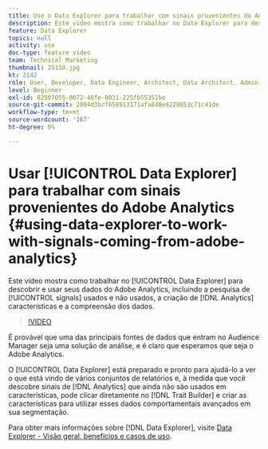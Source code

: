 ```yaml
---
title: Use o Data Explorer para trabalhar com sinais provenientes do Adobe Analytics
description: Este vídeo mostra como trabalhar no Data Explorer para descobrir e usar os dados do Adobe Analytics, incluindo a pesquisa de sinais usados e não usados, a criação de características do Analytics e a compreensão dos dados.
feature: Data Explorer
topics: null
activity: use
doc-type: feature video
team: Technical Marketing
thumbnail: 25150.jpg
kt: 2142
role: User, Developer, Data Engineer, Architect, Data Architect, Admin, Leader
level: Beginner
exl-id: 82507055-0072-48fe-8031-225fb55351be
source-git-commit: 2094d3bcf658913171afa848e4228653c71c41de
workflow-type: tm+mt
source-wordcount: '167'
ht-degree: 0%

---
```


# Usar [!UICONTROL Data Explorer] para trabalhar com sinais provenientes do Adobe Analytics {#using-data-explorer-to-work-with-signals-coming-from-adobe-analytics}

Este vídeo mostra como trabalhar no [!UICONTROL Data Explorer] para descobrir e usar seus dados do Adobe Analytics, incluindo a pesquisa de [!UICONTROL signals] usados e não usados, a criação de [!DNL Analytics] características e a compreensão dos dados.

>[!VIDEO](https://video.tv.adobe.com/v/25150/?quality=12)

É provável que uma das principais fontes de dados que entram no Audience Manager seja uma solução de análise, e é claro que esperamos que seja o Adobe Analytics.

O [!UICONTROL Data Explorer] está preparado e pronto para ajudá-lo a ver o que está vindo de vários conjuntos de relatórios e, à medida que você descobre sinais de [!DNL Analytics] que ainda não são usados em características, pode clicar diretamente no [!DNL Trait Builder] e criar as características para utilizar esses dados comportamentais avançados em sua segmentação.

Para obter mais informações sobre [!DNL Data Explorer], visite [Data Explorer - Visão geral, benefícios e casos de uso](https://experienceleague.adobe.com/docs/audience-manager/user-guide/features/data-explorer/data-explorer-overview.html?lang=pt-BR).
